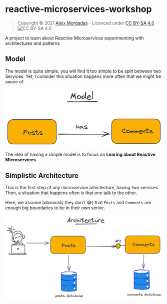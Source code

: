 # reactive-microservices-workshop

> Copyright © 2021 [Aleix Morgadas](https://aleixmorgadas.dev/) - Licenced under [CC BY-SA 4.0](https://creativecommons.org/licenses/by-sa/4.0/) ![CC BY-SA 4.0](https://licensebuttons.net/l/by-sa/3.0/88x31.png)

A project to learn about Reactive Microservices experimenting with architectures and patterns

## Model

The model is quite simple, you will find it too simple to be split between two Services. Yet, I consider this situation
happens more often that we might be aware of.

![model](./docs/assets/model.png)

The idea of having a simple model is to focus on __Learing about Reactive Microservices__.

## Simplistic Architecture

This is the first step of any microservice arhictecture, having two services. Then, a situation that happens often is
that one talk to the other.

Here, we assume (obviously they don't :joy:) that `Posts` and `Comments` are enough big boundaries to be in their own
serive.

![architecture](./docs/assets/simplistic-architecture.png)
